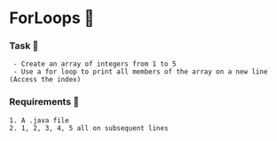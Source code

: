 # ForLoops 🍵

### Task 🐧
```
 - Create an array of integers from 1 to 5
 - Use a for loop to print all members of the array on a new line (Access the index)
```
### Requirements 🏫
```
1. A .java file
2. 1, 2, 3, 4, 5 all on subsequent lines
```